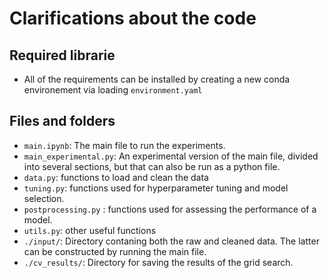 # Clarifications about the code

## Required librarie

* All of the requirements can be installed by creating a new conda environement via loading `environment.yaml`

## Files and folders

* `main.ipynb`: The main file to run the experiments.
* `main_experimental.py`: An experimental version of the main file, divided into several sections, but that can also be run as a python file.
* `data.py`: functions to load and clean the data
* `tuning.py`: functions used for hyperparameter tuning and model selection.
* `postprocessing.py` : functions used for assessing the performance of a model.
* `utils.py`: other useful functions
* `./input/`: Directory contaning both the raw and cleaned data. The latter can be constructed by running the main file.
* `./cv_results/`: Directory for saving the results of the grid search.
